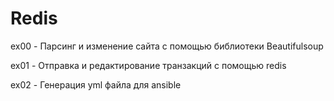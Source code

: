 # Redis

ex00 - Парсинг и изменение сайта с помощью библиотеки Beautifulsoup

ex01 - Отправка и редактирование транзакций с помощью redis

ex02 - Генерация yml файла для ansible
